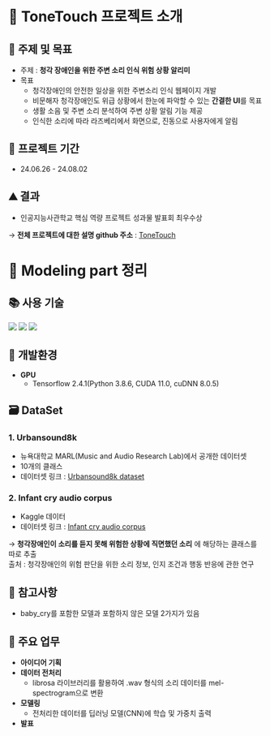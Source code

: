 # 📘 ToneTouch 프로젝트 소개
## 📢 주제 및 목표
+ 주제 : **청각 장애인을 위한 주변 소리 인식 위험 상황 알리미**
+ 목표
	+ 청각장애인의 안전한 일상을 위한 주변소리 인식 웹페이지 개발
  + 비문해자 청각장애인도 위급 상황에서 한눈에 파악할 수 있는 **간결한  UI**를 목표
  + 생활 소음 및 주변 소리 분석하여 주변 상황 알림 기능 제공
  + 인식한 소리에 따라 라즈베리에서 화면으로, 진동으로 사용자에게 알림
       
## 📆 프로젝트 기간 
+ 24.06.26 - 24.08.02

## ⛰️ 결과
+ 인공지능사관학교 핵심 역량 프로젝트 성과물 발표회 최우수상
  
→ **전체 프로젝트에 대한 설명 github 주소** : [ToneTouch](https://github.com/heehjjaee/AZZ)  

    
# 📄 Modeling part 정리  
## 📚 사용 기술
<div> 
  <img src="https://img.shields.io/badge/python-3776AB?style=for-the-badge&logo=python&logoColor=white">
	<img src="https://img.shields.io/badge/jupyter-F37626?style=for-the-badge&logo=jupyter&logoColor=white">
  <img src="https://img.shields.io/badge/github-181717?style=for-the-badge&logo=github&logoColor=white">
</div>

## 📌 개발환경
+ **GPU**
  + Tensorflow 2.4.1(Python 3.8.6, CUDA 11.0, cuDNN 8.0.5)

## 🗃️ DataSet
### 1. Urbansound8k
+ 뉴욕대학교 MARL(Music and Audio Research Lab)에서 공개한 데이터셋
+ 10개의 클래스
+ 데이터셋 링크 : [Urbansound8k dataset](https://urbansounddataset.weebly.com/urbansound8k.html)
### 2. Infant cry audio corpus
+ Kaggle 데이터  
+ 데이터셋 링크 : [Infant cry audio corpus](https://www.kaggle.com/datasets/warcoder/infant-cry-audio-corpus)

→ **청각장애인이 소리를 듣지 못해 위험한 상황에 직면했던 소리** 에 해당하는 클래스를 따로 추출    
출처 : 청각장애인의 위험 판단을 위한 소리 정보, 인지 조건과 행동 반응에 관한 연구


## 📝 참고사항
+ baby_cry를 포함한 모델과 포함하지 않은 모델 2가지가 있음

## 👷 주요 업무
+ **아이디어 기획**
+ **데이터 전처리**
  + librosa 라이브러리를 활용하여 .wav 형식의 소리 데이터를 mel-spectrogram으로 변환
+ **모델링**
  + 전처리한 데이터를 딥러닝 모델(CNN)에 학습 및 가중치 출력
+ **발표**
